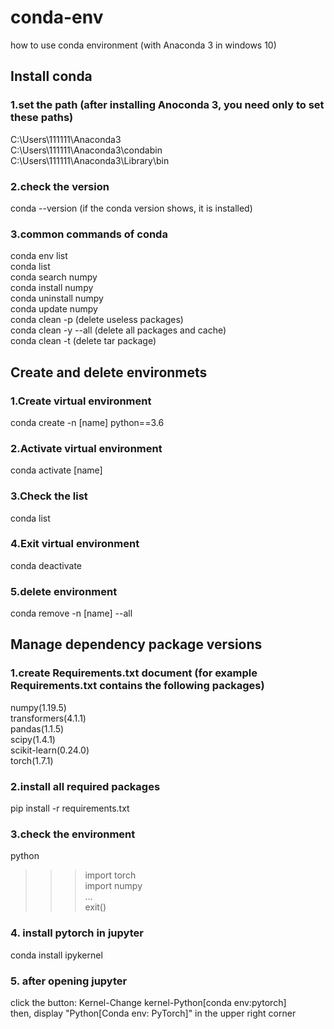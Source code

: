 # conda-env
how to use conda environment (with Anaconda 3 in windows 10)

## Install conda
### 1.set the path (after installing Anoconda 3, you need only to set these paths)
C:\Users\111111\Anaconda3  
C:\Users\111111\Anaconda3\condabin  
C:\Users\111111\Anaconda3\Library\bin
### 2.check the version
conda --version
(if the conda version shows, it is installed)
### 3.common commands of conda
conda env list  
conda list  
conda search numpy  
conda install numpy  
conda uninstall numpy  
conda update numpy  
conda clean -p (delete useless packages)  
conda clean -y --all (delete all packages and cache)  
conda clean -t (delete tar package)

## Create and delete environmets
### 1.Create virtual environment
conda create -n [name] python==3.6
### 2.Activate virtual environment
conda activate [name]
### 3.Check the list
conda list
### 4.Exit virtual environment
conda deactivate
### 5.delete environment
conda remove -n [name] --all

## Manage dependency package versions
### 1.create Requirements.txt document (for example Requirements.txt contains the following packages)
numpy(1.19.5)  
transformers(4.1.1)   
pandas(1.1.5)  
scipy(1.4.1)  
scikit-learn(0.24.0)  
torch(1.7.1)  
### 2.install all required packages
pip install -r requirements.txt
### 3.check the environment
python  
>>>import torch  
>>>import numpy  
>>>...  
>>> exit()
### 4. install pytorch in jupyter
conda install ipykernel
### 5. after opening jupyter
click the button: Kernel-Change kernel-Python[conda env:pytorch]  
then, display "Python[Conda env: PyTorch]" in the upper right corner


